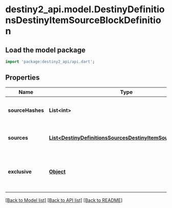 # destiny2_api.model.DestinyDefinitionsDestinyItemSourceBlockDefinition

## Load the model package
```dart
import 'package:destiny2_api/api.dart';
```

## Properties
Name | Type | Description | Notes
------------ | ------------- | ------------- | -------------
**sourceHashes** | **List&lt;int&gt;** | The list of hash identifiers for Reward Sources that hint where the item can be found (DestinyRewardSourceDefinition). | [optional] [default to []]
**sources** | [**List&lt;DestinyDefinitionsSourcesDestinyItemSourceDefinition&gt;**](DestinyDefinitionsSourcesDestinyItemSourceDefinition.md) | A collection of details about the stats that were computed for the ways we found that the item could be spawned. | [optional] [default to []]
**exclusive** | [**Object**](Object.md) | If we found that this item is exclusive to a specific platform, this will be set to the BungieMembershipType enumeration that matches that platform. | [optional] [default to null]

[[Back to Model list]](../README.md#documentation-for-models) [[Back to API list]](../README.md#documentation-for-api-endpoints) [[Back to README]](../README.md)


